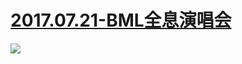 # [2017.07.21-BML全息演唱会](http://www.bilibili.com/blackboard/activity-17bml-live-m.html)
![](https://bilicover2017.github.io/2017.07.21.jpg)